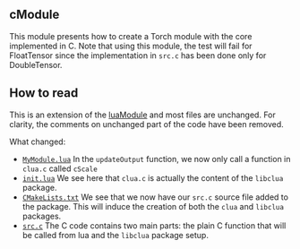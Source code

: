 ## cModule

This module presents how to create a Torch module with the core implemented in C.
Note that using this module, the test will fail for FloatTensor since the implementation in `src.c` has been done only for DoubleTensor.

## How to read

This is an extension of the [luaModule](../luaModule) and most files are unchanged. For clarity, the comments on unchanged part of the code have been removed.

What changed:
* [`MyModule.lua`](MyModule.lua) In the `updateOutput` function, we now only call a function in `clua.c` called `cScale`
* [`init.lua`](init.lua) We see here that `clua.c` is actually the content of the `libclua` package.
* [`CMakeLists.txt`](CMakeLists.txt) We see that we now have our `src.c` source file added to the package. This will induce the creation of both the `clua` and `libclua` packages.
* [`src.c`](src.c) The C code contains two main parts: the plain C function that will be called from lua and the `libclua` package setup.
